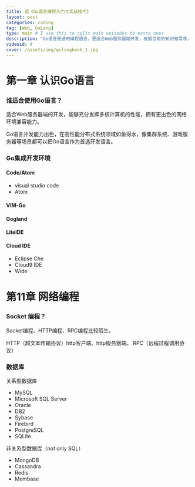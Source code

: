 ```yaml
---
title: 读《Go语言编程入门与实战技巧》
layout: post
categories: coding
tag: [Web, GoLang]
type: main # I use this to split main episodes to extra ones
description: "Go语言是通用编程语言，更适合Web服务器端开发，根据目前的知识和需求，也有Web框架，如Beego，还不需要深入了解。"
videoid: #
cover: /assets/img/golangbook_1.jpg
---
```



# 第一章 认识Go语言

### 谁适合使用Go语言？

适合Web服务器端的开发，能够充分发挥多核计算机的性能，拥有更出色的网络环境兼容能力。

Go语言并发能力出色，在高性能分布式系统领域如鱼得水，像集群系统、游戏服务器等场景都可以把Go语言作为首选开发语言。

### Go集成开发环境

#### Code/Atom

- visual studio code
- Atom

#### VIM-Go

#### Gogland
#### LiteIDE

####  Cloud IDE

- Eclipse Che
- Cloud9 IDE
- Wide


# 第11章 网络编程


### Socket 编程？

Socket编程、HTTP编程、RPC编程比较陌生。

HTTP（超文本传输协议）http客户端、http服务器端。
RPC（远程过程调用协议）

### 数据库


关系型数据库

- MySQL
- Microsoft SQL Server
- Oracle
- DB2
- Sybase
- Firebird
- PostgreSQL
- SQLite

非关系型数据库（not only SQL）

- MongoDB
- Cassandra
- Redis
- Membase

